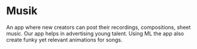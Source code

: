 # Musik
An app where new creators can post their recordings, compositions, sheet music. Our app helps in advertising young talent. Using ML the app also create funky yet relevant animations for songs.
